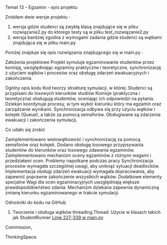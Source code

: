 Temat 13 – Egzamin - opis projektu

Zrobiłam dwie wersje projektu : 
1. wersja gdzie studenci są zwykłą klasą znajdujące się w pliku rozwiązanie2.py do którego testy są w pliku test_rozwiązanie2.py
2. wersja bardziej zgodna z wymogami zadania gdzie studenci są wątkami znajdująca się w pliku main.py

Poniżej znajduje się opis rozwiązania znajdującego się w main.py :

Założenia projektowe
Projekt symuluje egzaminowanie studentów przez komisję, uwzględniając egzaminy praktyczne i teoretyczne, synchronizację z użyciem wątków i procesów oraz obsługę zdarzeń ewakuacyjnych i zakończenia.


Ogólny opis kodu
Kod tworzy strukturę symulacji, w której:
Studenci są przypisani do losowych kierunków studiów
Komisje (praktyczna i teoretyczna) obsługują studentów, oceniając ich odpowiedzi na pytania.
Dziekan koordynuje procesy, w tym wybór kierunku który ma egzamin oraz zarządzanie wynikami.
Synchronizacja odbywa się przy użyciu wątków i kolejek (Queue), a także za pomocą semaforów.
Obsługiwane są zdarzenia ewakuacji i zakończenia symulacji.

Co udało się zrobić

Zaimplementowano wielowątkowość i synchronizację za pomocą semaforów oraz kolejek.
Dodano obsługę losowego przypisywania studentów do kierunków oraz losowego zdawania egzaminów.
Zaimplementowano mechanizm oceny egzaminów z różnymi wagami i przedziałami ocen.
Problemy napotkane podczas pracy
Synchronizacja procesów wymagała szczególnej uwagi, aby uniknąć sytuacji deadlocków.
Implementacja obsługi zdarzeń ewakuacji wymagała dopracowania, aby zapewnić poprawne zakończenie wszystkich wątków.
Dodatkowe elementy specjalne
Wagi dla ocen egzaminacyjnych uwzględniają większe prawdopodobieństwo zdania.
Mechanizm dziekana zapewnia dynamiczną zmianę kierunku egzaminowanego w trakcie symulacji.

Odnośniki do kodu na GitHub

1. Tworzenie i obsługa wątków
threading.Thread: Użycie w klasach takich jak StudentRunner
[Linie 227-339 w main.py](https://github.com/wtatarek/sysopy_projekt/blob/main/main.py#L227-L339)


Commission,

ThinkingSpace.

